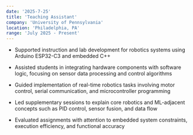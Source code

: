 ```yaml
---
date: '2025-7-25'
title: 'Teaching Assistant'
company: 'University of Pennsylvania'
location: 'Philadelphia, PA'
range: 'July 2025 - Present'
---
```


- Supported instruction and lab development for robotics systems using Arduino ESP32-C3 and embedded C++

- Assisted students in integrating hardware components with software logic, focusing on sensor data processing and control algorithms

- Guided implementation of real-time robotics tasks involving motor control, serial communication, and microcontroller programming

- Led supplementary sessions to explain core robotics and ML-adjacent concepts such as PID control, sensor fusion, and data flow

- Evaluated assignments with attention to embedded system constraints, execution efficiency, and functional accuracy
